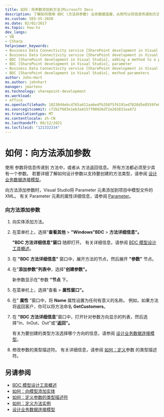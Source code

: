 ```yaml
---
title: 如何：将参数添加到方法|Microsoft Docs
description: 了解如何使用 BDC (方法将参数) 业务数据连接，从而可以将信息传递到方法中或从方法返回信息。
ms.custom: SEO-VS-2020
ms.date: 02/02/2017
ms.topic: how-to
dev_langs:
- VB
- CSharp
helpviewer_keywords:
- Business Data Connectivity service [SharePoint development in Visual Studio], adding a method to a parameter
- Business Data Connectivity service [SharePoint development in Visual Studio], parameter
- BDC [SharePoint development in Visual Studio], adding a method to a parameter
- BDC [SharePoint development in Visual Studio], parameter
- Business Data Connectivity service [SharePoint development in Visual Studio], method parameters
- BDC [SharePoint development in Visual Studio], method parameters
author: John-Hart
ms.author: johnhart
manager: jmartens
ms.technology: sharepoint-development
ms.workload:
- office
ms.openlocfilehash: 1023044ebcd765a411aa6edfb358f5f6191ed7028d5e8559fe020e27f7d57ade
ms.sourcegitcommit: c72b2f603e1eb3a4157f00926df2e263831ea472
ms.translationtype: MT
ms.contentlocale: zh-CN
ms.lasthandoff: 08/12/2021
ms.locfileid: "121332334"
---
```

# <a name="how-to-add-a-parameter-to-a-method"></a>如何：向方法添加参数
  使用 参数将信息传递到 方法中，或者从 方法返回信息。 所有方法都必须至少具有一个参数。 若要详细了解如何设计参数以支持要创建的方法类型，请参阅 [设计业务数据连接模型](../sharepoint/designing-a-business-data-connectivity-model.md)。

 向方法添加参数时，Visual Studio将 Parameter 元素添加到项目中模型文件的 XML。 有关 Parameter 元素的属性详细信息，请参阅 [Parameter](/previous-versions/office/developer/sharepoint-2010/ee557705(v=office.14))。

### <a name="to-add-a-parameter-to-a-method"></a>向方法添加参数

1. 向实体添加方法。

2. 在菜单栏上，选择"**查看其他**  >  **"Windows"BDC**  >  **方法详细信息"。**

     **"BDC 方法详细信息"窗口** 随即打开。 有关详细信息，请参阅 [BDC 模型设计工具概述](../sharepoint/bdc-model-design-tools-overview.md)。

3. 在 **"BDC 方法详细信息"** 窗口中，展开方法的节点，然后展开 **"参数"** 节点。

4. 在"**添加参数"列表中**，选择"**创建参数"。**

     新参数显示在"参数 **"节点** 下。

5. 在菜单栏上，选择"查看  >  **属性窗口"。**

6. 在" **属性** "窗口中，将 **Name** 属性设置为任何有意义的名称。 例如，如果方法将返回客户，你可以将方法命名 **GetCustomers**。

7. 在 **"BDC 方法详细信息**"窗口中，打开针对参数方向显示的列表，然后选择"In、InOut、Out"或"**返回"。**

     有关为要创建的类型方法选择哪个方向的信息，请参阅 [设计业务数据连接模型](../sharepoint/designing-a-business-data-connectivity-model.md)。

8. 修改参数的类型描述符。 有关详细信息，请参阅 [如何：定义](../sharepoint/how-to-define-the-type-descriptor-of-a-parameter.md)参数 的类型描述符。

## <a name="see-also"></a>另请参阅
- [BDC 模型设计工具概述](../sharepoint/bdc-model-design-tools-overview.md)
- [如何：向模型添加实体](../sharepoint/how-to-add-an-entity-to-a-model.md)
- [如何：定义参数的类型描述符](../sharepoint/how-to-define-the-type-descriptor-of-a-parameter.md)
- [如何：定义方法实例](../sharepoint/how-to-define-a-method-instance.md)
- [设计业务数据连接模型](../sharepoint/designing-a-business-data-connectivity-model.md)
